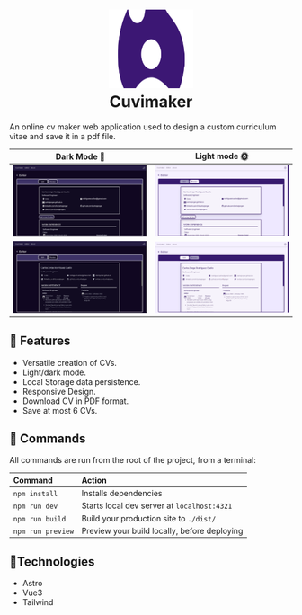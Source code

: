 <h1 align="center">
    <img src="./public/cuvimaker.svg" alt="Icon" width="150" height="140" />
  <br>Cuvimaker <br>
</h1>
An online cv maker web application used to design a custom curriculum vitae and save it in a pdf file.

|                     Dark Mode 🌙                      |                        Light mode 🌞                         |
| :---------------------------------------------------: | :----------------------------------------------------------: |
|  ![Editor Example](./public/doc/Editor-example.webp)  |  ![Editor Example2](./public/doc/Editor-example-light.webp)  |
| ![Editor Example](./public/doc/Editor-example-2.webp) | ![Editor Example2](./public/doc/Editor-example-light-2.webp) |

## 🧰 Features

-   Versatile creation of CVs.
-   Light/dark mode.
-   Local Storage data persistence.
-   Responsive Design.
-   Download CV in PDF format.
-   Save at most 6 CVs.

## 🧞 Commands

All commands are run from the root of the project, from a terminal:

| Command           | Action                                       |
| :---------------- | :------------------------------------------- |
| `npm install`     | Installs dependencies                        |
| `npm run dev`     | Starts local dev server at `localhost:4321`  |
| `npm run build`   | Build your production site to `./dist/`      |
| `npm run preview` | Preview your build locally, before deploying |

## :iphone:Technologies

-   Astro
-   Vue3
-   Tailwind

